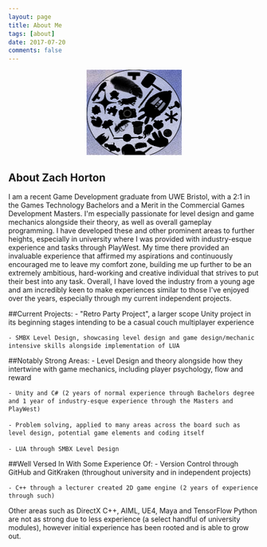 ```yaml
---
layout: page
title: About Me
tags: [about]
date: 2017-07-20
comments: false
---
```

    
<center>
<figure>
        <img src="../assets/img/mylogo.png" class="img-circle animated rotateIn">
</figure>

</center>

## About Zach Horton
I am a recent Game Development graduate from UWE Bristol, with a 2:1 in the Games Technology Bachelors and a Merit in the Commercial Games Development Masters. I'm especially passionate for level design and game mechanics alongside their theory, as well as overall gameplay programming. I have developed these and other prominent areas to further heights, especially in university where I was provided with industry-esque experience and tasks through PlayWest. My time there provided an invaluable experience that affirmed my aspirations and continuously encouraged me to leave my comfort zone, building me up further to be an extremely ambitious, hard-working and creative individual that strives to put their best into any task. Overall, I have loved the industry from a young age and am incredibly keen to make experiences similar to those I've enjoyed over the years, especially through my current independent projects. 

##Current Projects:
	- "Retro Party Project", a larger scope Unity project in its beginning stages intending to be a casual couch multiplayer experience
	
	- SMBX Level Design, showcasing level design and game design/mechanic intensive skills alongside implementation of LUA

##Notably Strong Areas:
	- Level Design and theory alongside how they intertwine with game mechanics, including player psychology, flow and reward
	
	- Unity and C# (2 years of normal experience through Bachelors degree and 1 year of industry-esque experience through the Masters and PlayWest)
	
	- Problem solving, applied to many areas across the board such as level design, potential game elements and coding itself
	
	- LUA through SMBX Level Design
	
##Well Versed In With Some Experience Of:
	- Version Control through GitHub and GitKraken (throughout university and in independent projects)
	
	- C++ through a lecturer created 2D game engine (2 years of experience through such)
	
Other areas such as DirectX C++, AIML, UE4, Maya and TensorFlow Python are not as strong due to less experience (a select handful of university modules), however initial experience has been rooted and is able to grow out.